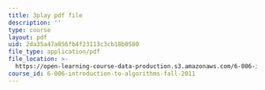 ```yaml
---
title: 3play pdf file
description: ''
type: course
layout: pdf
uid: 2da35a47a856fb4f23113c3cb18b0580
file_type: application/pdf
file_location: >-
  https://open-learning-course-data-production.s3.amazonaws.com/6-006-introduction-to-algorithms-fall-2011/2da35a47a856fb4f23113c3cb18b0580_-FElVPKykgw.pdf
course_id: 6-006-introduction-to-algorithms-fall-2011
---
```

